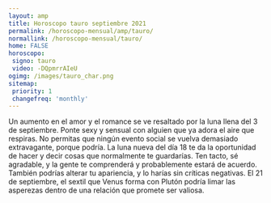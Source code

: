 ```yaml
---
layout: amp
title: Horoscopo tauro septiembre 2021 
permalink: /horoscopo-mensual/amp/tauro/
normallink: /horoscopo-mensual/tauro/
home: FALSE
horoscopo:
 signo: tauro
 video: -DQpmrrAIeU
ogimg: /images/tauro_char.png
sitemap:
 priority: 1
 changefreq: 'monthly'
---
```



Un aumento en el amor y el romance se ve resaltado por la luna llena del 3 de septiembre. Ponte sexy y sensual con alguien que ya adora el aire que respiras. No permitas que ningún evento social se vuelva demasiado extravagante, porque podría. La luna nueva del día 18 te da la oportunidad de hacer y decir cosas que normalmente te guardarías. Ten tacto, sé agradable, y la gente te comprenderá y probablemente estará de acuerdo. También podrías alterar tu apariencia, y lo harías sin críticas negativas. El 21 de septiembre, el sextil que Venus forma con Plutón podría limar las asperezas dentro de una relación que promete ser valiosa. 